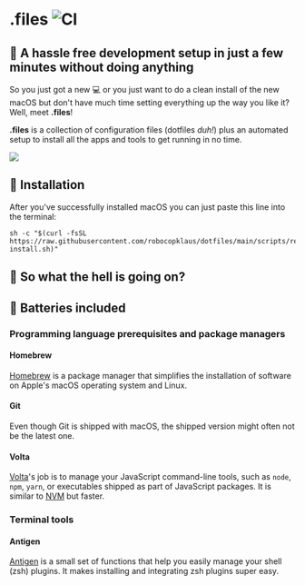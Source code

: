 # .files ![CI](https://github.com/robocopklaus/dotfiles/workflows/CI/badge.svg)

## :rocket: A hassle free development setup in just a few minutes without doing anything

So you just got a new :computer: or you just want to do a clean install of the new macOS but don't have much time setting everything up the way you like it? Well, meet **.files**!

**.files** is a collection of configuration files (dotfiles *duh!*) plus an automated setup to install all the apps and tools to get running in no time.


![](https://raw.githubusercontent.com/robocopklaus/dotfiles/main/screenshot.png)

## :robot: Installation

After you've successfully installed macOS you can just paste this line into the terminal:

```
sh -c "$(curl -fsSL https://raw.githubusercontent.com/robocopklaus/dotfiles/main/scripts/remote-install.sh)"
```

## :monocle_face: So what the hell is going on?



## :battery: Batteries included


### Programming language prerequisites and package managers


#### Homebrew

[Homebrew](https://github.com/Homebrew/brew) is a package manager that simplifies the installation of software on Apple's macOS operating system and Linux.

#### Git

Even though Git is shipped with macOS, the shipped version might often not be the latest one.

#### Volta

[Volta](https://github.com/volta-cli/volta)'s job is to manage your JavaScript command-line tools, such as `node`, `npm`, `yarn`, or executables shipped as part of JavaScript packages. It is similar to [NVM](https://github.com/nvm-sh/nvm) but faster.

### Terminal tools

#### Antigen

[Antigen](https://github.com/zsh-users/antigen) is a small set of functions that help you easily manage your shell (zsh) plugins. It makes installing and integrating zsh plugins super easy.

<!-- ### Terminal tools

- [Antigen](https://github.com/zsh-users/antigen)
- [iTerm2 Material Design](https://github.com/MartinSeeler/iterm2-material-design)
- [Powerlevel10k](https://github.com/romkatv/powerlevel10k)

### Code editor

- [Visual Studio Code](https://code.visualstudio.com) -->